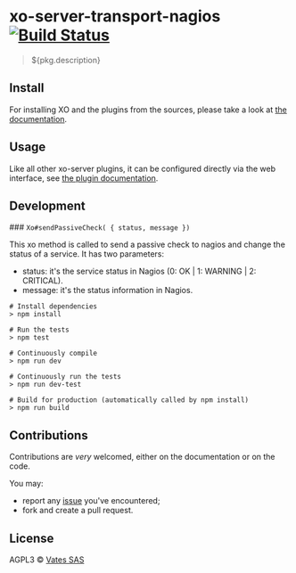# xo-server-transport-nagios [![Build Status](https://travis-ci.org/vatesfr/xen-orchestra.png?branch=master)](https://travis-ci.org/vatesfr/xen-orchestra)

> ${pkg.description}

## Install

For installing XO and the plugins from the sources, please take a look at [the documentation](https://xen-orchestra.com/docs/from_the_sources.html).

## Usage

Like all other xo-server plugins, it can be configured directly via
the web interface, see [the plugin documentation](https://xen-orchestra.com/docs/plugins.html).

## Development

### `Xo#sendPassiveCheck( { status, message })`

This xo method is called to send a passive check to nagios and change the status of a service.
It has two parameters:

- status: it's the service status in Nagios (0: OK | 1: WARNING | 2: CRITICAL).
- message: it's the status information in Nagios.

```
# Install dependencies
> npm install

# Run the tests
> npm test

# Continuously compile
> npm run dev

# Continuously run the tests
> npm run dev-test

# Build for production (automatically called by npm install)
> npm run build
```

## Contributions

Contributions are _very_ welcomed, either on the documentation or on
the code.

You may:

- report any [issue](https://github.com/vatesfr/xen-orchestra/issues)
  you've encountered;
- fork and create a pull request.

## License

AGPL3 © [Vates SAS](https://vates.fr)

